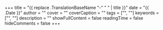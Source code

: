 +++
title = "{{ replace .TranslationBaseName "-" " " | title }}"
date = "{{ .Date }}"
author = ""
cover = ""
coverCaption = ""
tags = ["", ""]
keywords = ["", ""]
description = ""
showFullContent = false
readingTime = false
hideComments = false
+++
